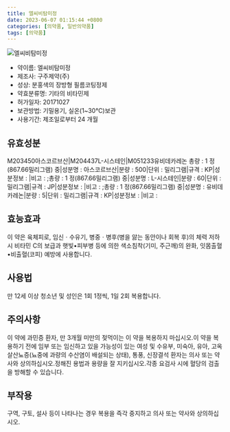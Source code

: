 ```yaml
---
title: 엘씨비탐미정
date: 2023-06-07 01:15:44 +0800
categories: [의약품, 일반의약품]
tags: [의약품]
---
```

![엘씨비탐미정](https://nedrug.mfds.go.kr/pbp/cmn/itemImageDownload/151525327782000100)

- 약이름: 엘씨비탐미정
- 제조사: 구주제약(주)
- 성상: 분홍색의 장방형 필름코팅정제
- 약효분류명: 기타의 비타민제
- 허가일자: 20171027
- 보관방법: 기밀용기, 실온(1~30℃)보관
- 사용기간: 제조일로부터 24 개월
## 유효성분
M203450아스코르브산|M204437L-시스테인|M051233유비데카레논
총량 : 1 정(867.66밀리그램) 중|성분명 : 아스코르브산|분량 : 500|단위 : 밀리그램|규격 : KP|성분정보 : |비고 : ;총량 : 1 정(867.66밀리그램) 중|성분명 : L-시스테인|분량 : 60|단위 : 밀리그램|규격 : JP|성분정보 : |비고 : ;총량 : 1 정(867.66밀리그램) 중|성분명 : 유비데카레논|분량 : 5|단위 : 밀리그램|규격 : KP|성분정보 : |비고 :
## 효능효과
이 약은 육체피로, 임신ㆍ수유기, 병중ㆍ병후(병을 앓는 동안이나 회복 후)의 체력 저하 시 비타민 C의 보급과 햇빛•피부병 등에 의한 색소침착(기미, 주근깨)의 완화, 잇몸출혈•비출혈(코피) 예방에 사용합니다.
## 사용법
만 12세 이상 청소년 및 성인은 1회 1정씩, 1일 2회 복용합니다.
## 주의사항
이 약에 과민증 환자, 만 3개월 미만의 젖먹이는 이 약을 복용하지 마십시오.이 약을 복용하기 전에 임부 또는 임신하고 있을 가능성이 있는 여성 및 수유부, 미숙아, 유아, 고옥살산뇨증(뇨중에 과량의 수산염이 배설되는 상태), 통풍, 신장결석 환자는 의사 또는 약사와 상의하십시오.정해진 용법과 용량을 잘 지키십시오.각종 요검사 시에 혈당의 검출을 방해할 수 있습니다.
## 부작용
구역, 구토, 설사 등이 나타나는 경우 복용을 즉각 중지하고 의사 또는 약사와 상의하십시오.
